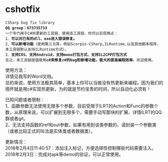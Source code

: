 
<h1><a id="cshotfix_0"></a>cshotfix</h1>
<pre><code>CSharp bug fix library
<b>QQ group：673735733</b>
一个专门用于C#热更新的工具链，使用该工具链，你可以实现两点：
1、<b>可以对已有的dll、exe进入错误修复。</b>
2、<b>可以新增功能</b>（使用第三方库，例如Scorpio-CSharp,ILRuntime,以及其他脚本程序，本工具链默认支持ILRuntime方式）。
3、<b>支持IOS、支持Android，支持mono打包方式、支持IL2CPP打包方式</b>
总之，本工具链提倡使用<b>c#来修复c#的bug和新增功能，极大的提高编程效率</b>。欢迎使用。
</code></pre>
<p>使用方法：<br>
详情见我写的Word文档。<br>
总的来说，使用方法极其简单，基本上你可以当做没有热更新来编程。因为我们的情怀就是用c#实现热更新，为的就是节约宝贵的时间，所以自动化必须有！</p>
<p>已知问题或者限制：<br>
1、函数参数无法使用无限多个参数，目前受限于ILRT的Action和Func的参数个数，从原理来说，可以扩展到无限多个，需要手动写那块的扩展，详情ILRT的QQ群或者git。<br>
2、无法支持函数的ref和out参数，如果有用到该类参数的，请封装一个参数类（或者比较正式的叫法是实体类或者数据类）。</p>

更新情况：<br>
	   2018年2月4日11:40:57：添加注入标记，方便选择性控制哪些代码需要注入。<br>
	   2018年2月3日：完成对apk等demo的验证，可以正常使用。<br>